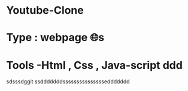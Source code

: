 # Youtube-Clone
# Type : webpage 🌐s
# Tools -Html , Css , Java-script ddd

sdsssdggit ssdddddddssssssssssssssseddddddd